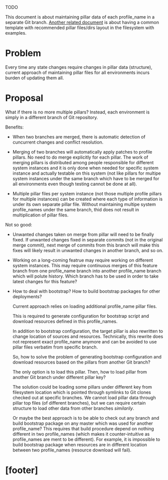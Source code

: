 TODO

This document is about maintaining pillar data of each profile_name in a
separate Git branch. [Another related document][1] is about having a
common template with recommended pillar files/dirs layout in the
filesystem with examples.

# Problem #

Every time any state changes require changes in pillar data (structure),
current approach of maintaining pillar files for all environments incurs
burden of updating them all.

# Proposal #

What if there is no more multiple pillars? Instead, each environment is
simply in a different branch of Git repository.

Benefits:

*   When two branches are merged, there is automatic detection of cuncurrent
    changes and conflict resolution.

*   Merging of two branches will automatically apply patches to profile
    pillars. No need to do merge explicitly for each pillar.
    The work of merging pillars
    is distributed among people responsible for different system instances
    and  it is only done when needed for specific system instance and actually
    testable on this system (not like pillars for multipe system instances
    under the same branch which have to be merged for all environments even
    though testing cannot be done at all).

*   Multiple pillar files per system instance (not those multiple profile
    pillars for multiple instances) can be created where each type of
    information is under its own separate pillar file. Without maintaining
    multipe system profile_names under the same branch, thid does not result
    in multiplication of pillar files.

Not so good:

*   Unwanted changes taken on merge from pillar will need to be finally fixed.
    If unwanted changes fixed in separate commits (not in the original merge
    commit), next merge of commits from this branch will make this fixes
    will likely result in unwanted changes in another branch, and so on.

*   Working on a long-coming featrue may require working on different system
    instances. This may require continuous merges of this feature branch
    from one profile_name branch into another profile_name branch which will polute
    history. Which branch has to be used in order to take latest changes
    for this feature?

*   How to deal with bootstrap? How to build bootstrap packages for other
    deployments?

    Current approach relies on loading additional profile_name pillar files.

    This is required to generate configuration for bootstrap script and
    download resources defined in this profile_names.

    In addition to bootstrap configuration, the target pillar is also
    rewritten to change location of sources and resources.
    Technically, this rewrite does not represent exact profile_name anymore
    and can be avoided to use pillar files verbatim from specific
    branch.

    So, how to solve the problem of generating bootstrap configuration
    and download resources based on the pillars from another Git branch?

    The only option is to load this pillar.
    Then, how to load pillar from another Git branch under
    different pillar key?

    The solution could be loading some pillars under different key
    from filesystem location which is pointed through symlinks to
    Git clones checked out at specific branches.
    We cannot load pillar data through pillar top files (of different
    branches), but we can require certain structure to load other
    data from other branches _similarily_.

    Or maybe the best approach is to be able to check out any branch
    and build bootstrap package on any master which was used
    for another profile_name? This requires that build procedure depend
    on nothing different in two profile_names (which makes it counter-intuitive
    as profile_names are ment to be different). For example, it is impossible
    to build bootstrap package when resources are in different location
    between two profile_names (resource download will fail).

# [footer] #

[1]: /docs/todo/profile_pillars_template.md

